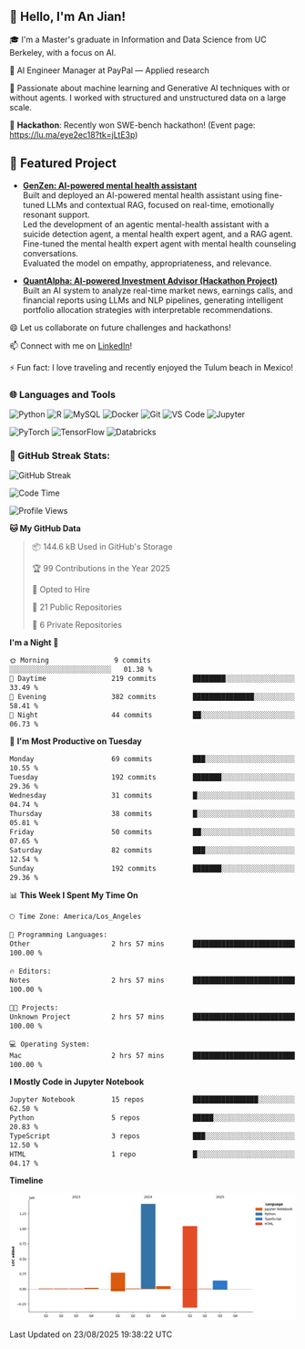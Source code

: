 ## 👋 Hello, I'm An Jian!

🎓 I'm a Master's graduate in Information and Data Science from UC Berkeley, with a focus on AI.

💼 AI Engineer Manager at PayPal — Applied research

🌱 Passionate about machine learning and Generative AI techniques with or without agents. I worked with structured and unstructured data on a large scale.

👯 **Hackathon**: Recently won SWE-bench hackathon! (Event page: https://lu.ma/eye2ec18?tk=jLtE3p)

## 🧠 Featured Project

- **[GenZen: AI-powered mental health assistant](https://www.ischool.berkeley.edu/projects/2025/genzen)**  
  Built and deployed an AI-powered mental health assistant using fine-tuned LLMs and contextual RAG, focused on real-time, emotionally resonant support.      
  Led the development of an agentic mental-health assistant with a suicide detection agent, a mental health expert agent, and a RAG agent.    
  Fine-tuned the mental health expert agent with mental health counseling conversations.    
  Evaluated the model on empathy, appropriateness, and relevance.    

- **[QuantAlpha: AI-powered Investment Advisor (Hackathon Project)](https://v0-quant-alpha-investment-app.vercel.app/)**  
  Built an AI system to analyze real-time market news, earnings calls, and financial reports using LLMs and NLP
  pipelines, generating intelligent portfolio allocation strategies with interpretable recommendations.      

😄 Let us collaborate on future challenges and hackathons!

📫 Connect with me on [LinkedIn](https://www.linkedin.com/in/anne-dong-jian/)!

⚡ Fun fact: I love traveling and recently enjoyed the Tulum beach in Mexico!

### 🌐 Languages and Tools
![Python](https://img.shields.io/badge/-Python-3776AB?style=flat-square&logo=python&logoColor=white)
![R](https://img.shields.io/badge/-R-276DC3?style=flat-square&logo=r&logoColor=white)
![MySQL](https://img.shields.io/badge/-MySQL-4479A1?style=flat-square&logo=mysql&logoColor=white)
![Docker](https://img.shields.io/badge/-Docker-2496ED?style=flat-square&logo=docker&logoColor=white)
![Git](https://img.shields.io/badge/-Git-F05032?style=flat-square&logo=git&logoColor=white)
![VS Code](https://img.shields.io/badge/-Visual%20Studio%20Code-007ACC?style=flat-square&logo=visual-studio-code&logoColor=white)
![Jupyter](https://img.shields.io/badge/-Jupyter-F37626?style=flat-square&logo=jupyter&logoColor=white)

![PyTorch](https://img.shields.io/badge/-PyTorch-EE4C2C?style=flat-square&logo=pytorch&logoColor=white)
![TensorFlow](https://img.shields.io/badge/-TensorFlow-FF6F00?style=flat-square&logo=tensorflow&logoColor=white)
![Databricks](https://img.shields.io/badge/-Databricks-FF3621?style=flat-square&logo=databricks&logoColor=white)

### 🚀 GitHub Streak Stats:
![GitHub Streak](https://github-readme-streak-stats.herokuapp.com/?user=dojian&theme=dark)

<!--START_SECTION:waka-->
![Code Time](http://img.shields.io/badge/Code%20Time-85%20hrs%2011%20mins-blue)

![Profile Views](http://img.shields.io/badge/Profile%20Views-3-blue)

**🐱 My GitHub Data** 

> 📦 144.6 kB Used in GitHub's Storage 
 > 
> 🏆 99 Contributions in the Year 2025
 > 
> 💼 Opted to Hire
 > 
> 📜 21 Public Repositories 
 > 
> 🔑 6 Private Repositories 
 > 
**I'm a Night 🦉** 

```text
🌞 Morning                9 commits           ░░░░░░░░░░░░░░░░░░░░░░░░░   01.38 % 
🌆 Daytime                219 commits         ████████░░░░░░░░░░░░░░░░░   33.49 % 
🌃 Evening                382 commits         ███████████████░░░░░░░░░░   58.41 % 
🌙 Night                  44 commits          ██░░░░░░░░░░░░░░░░░░░░░░░   06.73 % 
```
📅 **I'm Most Productive on Tuesday** 

```text
Monday                   69 commits          ███░░░░░░░░░░░░░░░░░░░░░░   10.55 % 
Tuesday                  192 commits         ███████░░░░░░░░░░░░░░░░░░   29.36 % 
Wednesday                31 commits          █░░░░░░░░░░░░░░░░░░░░░░░░   04.74 % 
Thursday                 38 commits          █░░░░░░░░░░░░░░░░░░░░░░░░   05.81 % 
Friday                   50 commits          ██░░░░░░░░░░░░░░░░░░░░░░░   07.65 % 
Saturday                 82 commits          ███░░░░░░░░░░░░░░░░░░░░░░   12.54 % 
Sunday                   192 commits         ███████░░░░░░░░░░░░░░░░░░   29.36 % 
```


📊 **This Week I Spent My Time On** 

```text
🕑︎ Time Zone: America/Los_Angeles

💬 Programming Languages: 
Other                    2 hrs 57 mins       █████████████████████████   100.00 % 

🔥 Editors: 
Notes                    2 hrs 57 mins       █████████████████████████   100.00 % 

🐱‍💻 Projects: 
Unknown Project          2 hrs 57 mins       █████████████████████████   100.00 % 

💻 Operating System: 
Mac                      2 hrs 57 mins       █████████████████████████   100.00 % 
```

**I Mostly Code in Jupyter Notebook** 

```text
Jupyter Notebook         15 repos            ████████████████░░░░░░░░░   62.50 % 
Python                   5 repos             █████░░░░░░░░░░░░░░░░░░░░   20.83 % 
TypeScript               3 repos             ███░░░░░░░░░░░░░░░░░░░░░░   12.50 % 
HTML                     1 repo              █░░░░░░░░░░░░░░░░░░░░░░░░   04.17 % 
```



**Timeline**

![Lines of Code chart](https://raw.githubusercontent.com/dojian/dojian/main/assets/bar_graph.png)


 Last Updated on 23/08/2025 19:38:22 UTC
<!--END_SECTION:waka-->



<!--
**dojian/dojian** is a ✨ _special_ ✨ repository because its `README.md` (this file) appears on your GitHub profile.

Here are some ideas to get you started:
### 🔥 GitHub Stats:
![Your GitHub stats](https://github-readme-stats.vercel.app/api?username=dojian&show_icons=true&theme=dark&count_private=true)
- 🛠️ Most Used Languages
- 🌱 I’m currently learning ...
- 👯 I’m looking to collaborate on ...
- 🤔 I’m looking for help with ...
- 💬 Ask me about ...
- 📫 How to reach me: ...
- 😄 Pronouns: ...
- ⚡ Fun fact: ...
-->
